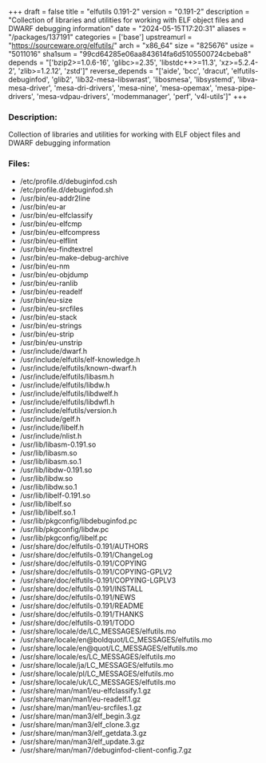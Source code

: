 +++
draft = false
title = "elfutils 0.191-2"
version = "0.191-2"
description = "Collection of libraries and utilities for working with ELF object files and DWARF debugging information"
date = "2024-05-15T17:20:31"
aliases = "/packages/137191"
categories = ['base']
upstreamurl = "https://sourceware.org/elfutils/"
arch = "x86_64"
size = "825676"
usize = "5011016"
sha1sum = "99cd64285e06aa843614fa6d5105500724cbeba8"
depends = "['bzip2>=1.0.6-16', 'glibc>=2.35', 'libstdc++>=11.3', 'xz>=5.2.4-2', 'zlib>=1.2.12', 'zstd']"
reverse_depends = "['aide', 'bcc', 'dracut', 'elfutils-debuginfod', 'glib2', 'lib32-mesa-libswrast', 'libosmesa', 'libsystemd', 'libva-mesa-driver', 'mesa-dri-drivers', 'mesa-nine', 'mesa-opemax', 'mesa-pipe-drivers', 'mesa-vdpau-drivers', 'modemmanager', 'perf', 'v4l-utils']"
+++
### Description: 
Collection of libraries and utilities for working with ELF object files and DWARF debugging information

### Files: 
* /etc/profile.d/debuginfod.csh
* /etc/profile.d/debuginfod.sh
* /usr/bin/eu-addr2line
* /usr/bin/eu-ar
* /usr/bin/eu-elfclassify
* /usr/bin/eu-elfcmp
* /usr/bin/eu-elfcompress
* /usr/bin/eu-elflint
* /usr/bin/eu-findtextrel
* /usr/bin/eu-make-debug-archive
* /usr/bin/eu-nm
* /usr/bin/eu-objdump
* /usr/bin/eu-ranlib
* /usr/bin/eu-readelf
* /usr/bin/eu-size
* /usr/bin/eu-srcfiles
* /usr/bin/eu-stack
* /usr/bin/eu-strings
* /usr/bin/eu-strip
* /usr/bin/eu-unstrip
* /usr/include/dwarf.h
* /usr/include/elfutils/elf-knowledge.h
* /usr/include/elfutils/known-dwarf.h
* /usr/include/elfutils/libasm.h
* /usr/include/elfutils/libdw.h
* /usr/include/elfutils/libdwelf.h
* /usr/include/elfutils/libdwfl.h
* /usr/include/elfutils/version.h
* /usr/include/gelf.h
* /usr/include/libelf.h
* /usr/include/nlist.h
* /usr/lib/libasm-0.191.so
* /usr/lib/libasm.so
* /usr/lib/libasm.so.1
* /usr/lib/libdw-0.191.so
* /usr/lib/libdw.so
* /usr/lib/libdw.so.1
* /usr/lib/libelf-0.191.so
* /usr/lib/libelf.so
* /usr/lib/libelf.so.1
* /usr/lib/pkgconfig/libdebuginfod.pc
* /usr/lib/pkgconfig/libdw.pc
* /usr/lib/pkgconfig/libelf.pc
* /usr/share/doc/elfutils-0.191/AUTHORS
* /usr/share/doc/elfutils-0.191/ChangeLog
* /usr/share/doc/elfutils-0.191/COPYING
* /usr/share/doc/elfutils-0.191/COPYING-GPLV2
* /usr/share/doc/elfutils-0.191/COPYING-LGPLV3
* /usr/share/doc/elfutils-0.191/INSTALL
* /usr/share/doc/elfutils-0.191/NEWS
* /usr/share/doc/elfutils-0.191/README
* /usr/share/doc/elfutils-0.191/THANKS
* /usr/share/doc/elfutils-0.191/TODO
* /usr/share/locale/de/LC_MESSAGES/elfutils.mo
* /usr/share/locale/en@boldquot/LC_MESSAGES/elfutils.mo
* /usr/share/locale/en@quot/LC_MESSAGES/elfutils.mo
* /usr/share/locale/es/LC_MESSAGES/elfutils.mo
* /usr/share/locale/ja/LC_MESSAGES/elfutils.mo
* /usr/share/locale/pl/LC_MESSAGES/elfutils.mo
* /usr/share/locale/uk/LC_MESSAGES/elfutils.mo
* /usr/share/man/man1/eu-elfclassify.1.gz
* /usr/share/man/man1/eu-readelf.1.gz
* /usr/share/man/man1/eu-srcfiles.1.gz
* /usr/share/man/man3/elf_begin.3.gz
* /usr/share/man/man3/elf_clone.3.gz
* /usr/share/man/man3/elf_getdata.3.gz
* /usr/share/man/man3/elf_update.3.gz
* /usr/share/man/man7/debuginfod-client-config.7.gz
